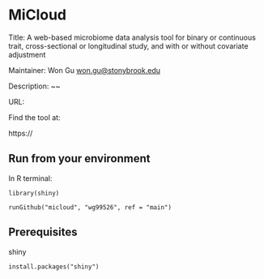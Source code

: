 # MiCloud
Title: A web-based microbiome data analysis tool for binary or continuous trait, 
cross-sectional or longitudinal study, and with or without covariate adjustment

Maintainer: Won Gu won.gu@stonybrook.edu

Description: ~~

URL:

Find the tool at: 

https://

## Run from your environment

In R terminal:
```
library(shiny)

runGithub("micloud", "wg99526", ref = "main")
```

## Prerequisites

shiny
```
install.packages("shiny")
```
